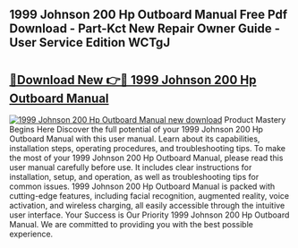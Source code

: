 ## 1999 Johnson 200 Hp Outboard Manual Free Pdf Download - Part-Kct New Repair Owner Guide - User Service Edition WCTgJ

# <h2><a href="http://bc7636.oget.top/?id=1999+Johnson+200+Hp+Outboard+Manual">🔗Download New 👉🔴 1999 Johnson 200 Hp Outboard Manual</a></h2>

[![1999 Johnson 200 Hp Outboard Manual new download](https://i.imgur.com/5g1atiW.png)](http://bc7636.oget.top/?id=1999+Johnson+200+Hp+Outboard+Manual)
Product Mastery Begins Here Discover the full potential of your 1999 Johnson 200 Hp Outboard Manual with this user manual. Learn about its capabilities, installation steps, operating procedures, and troubleshooting tips. To make the most of your 1999 Johnson 200 Hp Outboard Manual, please read this user manual carefully before use. It includes clear instructions for installation, setup, and operation, as well as troubleshooting tips for common issues. 1999 Johnson 200 Hp Outboard Manual is packed with cutting-edge features, including facial recognition, augmented reality, voice activation, and wireless charging, all easily accessible through the intuitive user interface. Your Success is Our Priority 1999 Johnson 200 Hp Outboard Manual. We are committed to providing you with the best possible experience.
